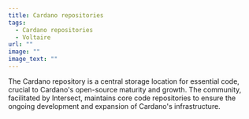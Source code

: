 ```yaml
---
title: Cardano repositories
tags:
  - Cardano repositories
  - Voltaire
url: ""
image: ""
image_text: ""
---
```


The Cardano repository is a central storage location for essential code, crucial to Cardano's open-source maturity and growth. The community, facilitated by Intersect, maintains core code repositories to ensure the ongoing development and expansion of Cardano's infrastructure.
